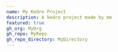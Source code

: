 ```yaml
---
name: My Kedro Project
description: A kedro project made by me
featured: true
gh_org: MyOrg
gh_repo: MyRepo
gh_repo_directory: MyDirectory
---
```

